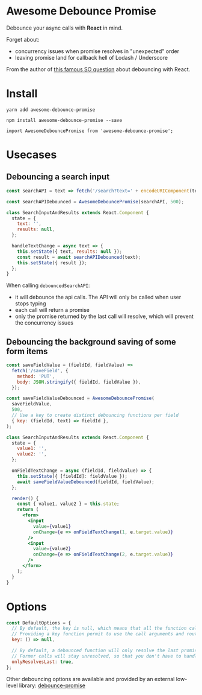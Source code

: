 # Awesome Debounce Promise

Debounce your async calls with **React** in mind.

Forget about:

- concurrency issues when promise resolves in "unexpected" order
- leaving promise land for callback hell of Lodash / Underscore

From the author of [this famous SO question](https://stackoverflow.com/a/28046731/82609) about debouncing with React.

# Install

`yarn add awesome-debounce-promise`

`npm install awesome-debounce-promise --save`

`import AwesomeDebouncePromise from 'awesome-debounce-promise';`

# Usecases

## Debouncing a search input

```jsx harmony
const searchAPI = text => fetch('/search?text=' + encodeURIComponent(text));

const searchAPIDebounced = AwesomeDebouncePromise(searchAPI, 500);

class SearchInputAndResults extends React.Component {
  state = {
    text: '',
    results: null,
  };

  handleTextChange = async text => {
    this.setState({ text, results: null });
    const result = await searchAPIDebounced(text);
    this.setState({ result });
  };
}
```

When calling `debouncedSearchAPI`:

- it will debounce the api calls. The API will only be called when user stops typing
- each call will return a promise
- only the promise returned by the last call will resolve, which will prevent the concurrency issues

## Debouncing the background saving of some form items

```jsx harmony
const saveFieldValue = (fieldId, fieldValue) =>
  fetch('/saveField', {
    method: 'PUT',
    body: JSON.stringify({ fieldId, fieldValue }),
  });

const saveFieldValueDebounced = AwesomeDebouncePromise(
  saveFieldValue,
  500,
  // Use a key to create distinct debouncing functions per field
  { key: (fieldId, text) => fieldId },
);

class SearchInputAndResults extends React.Component {
  state = {
    value1: '',
    value2: '',
  };

  onFieldTextChange = async (fieldId, fieldValue) => {
    this.setState({ [fieldId]: fieldValue });
    await saveFieldValueDebounced(fieldId, fieldValue);
  };

  render() {
    const { value1, value2 } = this.state;
    return (
      <form>
        <input
          value={value1}
          onChange={e => onFieldTextChange(1, e.target.value)}
        />
        <input
          value={value2}
          onChange={e => onFieldTextChange(2, e.target.value)}
        />
      </form>
    );
  }
}
```

# Options

```jsx harmony
const DefaultOptions = {
  // By default, the key is null, which means that all the function calls will share the same debounced function
  // Providing a key function permit to use the call arguments and route to a distinct debounced function
  key: () => null,

  // By default, a debounced function will only resolve the last promise it returned
  // Former calls will stay unresolved, so that you don't have to handle concurrency issues in your code
  onlyResolvesLast: true,
};
```

Other debouncing options are available and provided by an external low-level library: [debounce-promise](https://github.com/bjoerge/debounce-promise)

